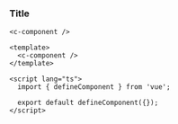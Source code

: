 ### Title

```vue
<c-component />
```

```vue
<template>
  <c-component />
</template>

<script lang="ts">
  import { defineComponent } from 'vue';

  export default defineComponent({});
</script>
```
